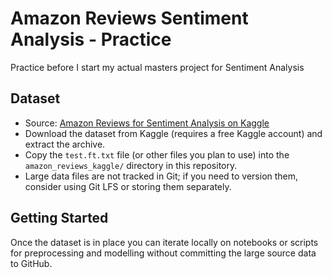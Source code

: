 # Amazon Reviews Sentiment Analysis - Practice
Practice before I start my actual masters project for Sentiment Analysis

## Dataset
- Source: [Amazon Reviews for Sentiment Analysis on Kaggle](https://www.kaggle.com/datasets/bittlingmayer/amazonreviews)
- Download the dataset from Kaggle (requires a free Kaggle account) and extract the archive.
- Copy the `test.ft.txt` file (or other files you plan to use) into the `amazon_reviews_kaggle/` directory in this repository.
- Large data files are not tracked in Git; if you need to version them, consider using Git LFS or storing them separately.

## Getting Started
Once the dataset is in place you can iterate locally on notebooks or scripts for preprocessing and modelling without committing the large source data to GitHub.
